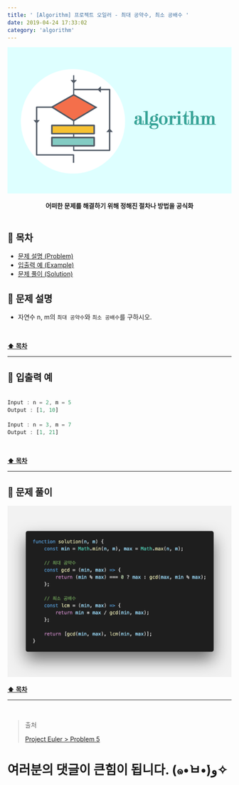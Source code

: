 ```yaml
---
title: ' [Algorithm] 프로젝트 오일러 - 최대 공약수, 최소 공배수 '
date: 2019-04-24 17:33:02
category: 'algorithm'
---
```


![](../../../../assets/algorithm/algorithm.logo.png)

<center><strong>어떠한 문제를 해결하기 위해 정해진 절차나 방법을 공식화</strong></center>

<br />

## **💎 목차**
  * [문제 설명 (Problem)](#-문제-설명)
  * [입출력 예 (Example)](#-입출력-예)
  * [문제 풀이 (Solution)](#-문제-풀이)

## **📕 문제 설명**

- 자연수 n, m의 `최대 공약수`와 `최소 공배수`를 구하시오.

<br />

**[⬆ 목차](#-목차)**

---

## **📙 입출력 예**

```js

Input : n = 2, m = 5
Output : [1, 10]

Input : n = 3, m = 7
Output : [1, 21]

```

<br />

**[⬆ 목차](#-목차)**

---

## **📘 문제 풀이**

![](../../../../assets/algorithm/euler/euler.5.solution.png)
<br />

**[⬆ 목차](#-목차)**

---

<br />

> 출처
>
> <a href="http://euler.synap.co.kr/prob_detail.php?id=5" target="_blank">Project Euler > Problem 5</a>

# 여러분의 댓글이 큰힘이 됩니다. (๑•̀ㅂ•́)و✧
